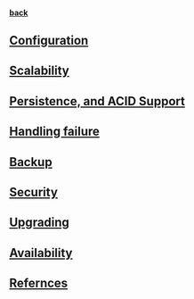 #### [back](../Redis_Main.md)


## [Configuration](configurations.md)

## [Scalability](scalability.md)

## [Persistence, and ACID Support](persistance.md)

## [Handling failure](handling_failure.md) 

## [Backup](backup.md)

## [Security](security.md)

## [Upgrading](upgrade.md)

## [Availability](availability.md) 


## [Refernces](refernces.md)